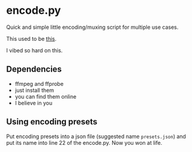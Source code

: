 # encode.py
Quick and simple little encoding/muxing script for multiple use cases.

This used to be [this](https://gist.github.com/Midtan/3e1424bd9e2e9c2d3fb9d0f57d49a06b).

I vibed so hard on this.

## Dependencies
* ffmpeg and ffprobe
* just install them
* you can find them online
* I believe in you

## Using encoding presets
Put encoding presets into a json file (suggested name ``presets.json``) and put its name into line 22 of the encode.py. Now you won at life.

